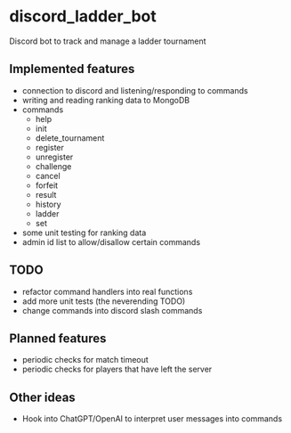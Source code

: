 # discord_ladder_bot
Discord bot to track and manage a ladder tournament

## Implemented features

- connection to discord and listening/responding to commands
- writing and reading ranking data to MongoDB
- commands
    - help
    - init
    - delete_tournament
    - register
    - unregister
    - challenge
    - cancel
    - forfeit
    - result
    - history
    - ladder
    - set
- some unit testing for ranking data
- admin id list to allow/disallow certain commands

## TODO

- refactor command handlers into real functions
- add more unit tests (the neverending TODO)
- change commands into discord slash commands

## Planned features

- periodic checks for match timeout
- periodic checks for players that have left the server

## Other ideas

- Hook into ChatGPT/OpenAI to interpret user messages into commands
